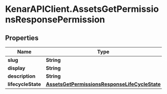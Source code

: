 # KenarAPIClient.AssetsGetPermissionsResponsePermission

## Properties

Name | Type | Description | Notes
------------ | ------------- | ------------- | -------------
**slug** | **String** |  | [optional] 
**display** | **String** |  | [optional] 
**description** | **String** |  | [optional] 
**lifecycleState** | [**AssetsGetPermissionsResponseLifeCycleState**](AssetsGetPermissionsResponseLifeCycleState.md) |  | [optional] 


